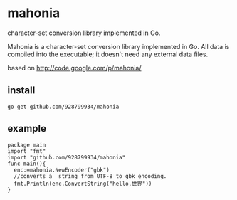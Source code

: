 mahonia
=======

 character-set conversion library implemented in Go.

 Mahonia is a character-set conversion library implemented in Go.
 All data is compiled into the executable; it doesn't need any external data files.

 based on http://code.google.com/p/mahonia/

install
-------

	go get github.com/928799934/mahonia

example
-------

	package main
	import "fmt"
	import "github.com/928799934/mahonia"
	func main(){
	  enc:=mahonia.NewEncoder("gbk")
	  //converts a  string from UTF-8 to gbk encoding.
	  fmt.Println(enc.ConvertString("hello,世界"))  
	}

